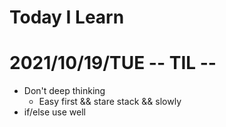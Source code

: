 # Today I Learn

# 2021/10/19/TUE -- TIL --
  - Don't deep thinking
    - Easy first && stare stack && slowly
  - if/else use well
